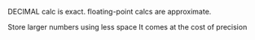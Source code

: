 DECIMAL calc is exact.
floating-point calcs are approximate.

Store larger numbers using less space
It comes at the cost of precision
